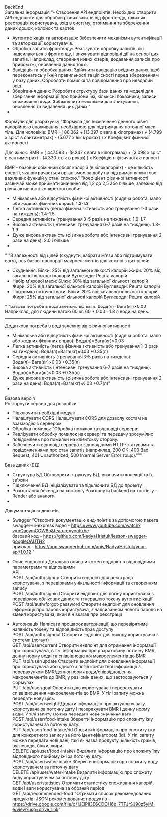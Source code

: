 BackEnd				
Загальна інформація	"- Створення API ендпоінтів: Необхідно створити API ендпоінти для обробки різних запитів від фронтенду, таких як реєстрація користувача, вхід в систему, отримання та збереження даних дошок, колонок та карток.
- Аутентифікація та авторизація: Забезпечити механізми аутентифікації та авторизації користувачів. 
- Обробка запитів фронтенду: Реалізувати обробку запитів, які надсилаються з фронтенду, і виконувати відповідні дії на основі цих запитів. Наприклад, створення нових юзерів, додавання записів про прийом їжі, оновлення даних тощо.
- Валідація та обробка даних: Здійснити валідацію вхідних даних, щоб переконатись у їхній правильності та цілісності перед збереженням у базу даних. Обробляти помилки та повідомлення про невдалий ввід.
- Зберігання даних: Розробити структуру бази даних та моделі для зберігання інформації про прийоми їжі, кількісні показники, записи споживання води. Забезпечити механізми для зчитування, оновлення та видалення цих даних."
- 	
Формули для разрахунку	"Формула для визначення денного рівня калорійного споживання, необхідного для підтримання поточної маси тіла.
Для чоловіків:
BMR =( 88.362 + (13.397 x вага в кілограмах) + (4.799 x зріст в сантиметрах) - (5.677 x вік в роках) ) х Коефіцієнт фізичної активності

Для жінок:
BMR = ( 447.593 + (9.247 x вага в кілограмах) + (3.098 x зріст в сантиметрах) - (4.330 x вік в роках) ) х Коефіцієнт фізичної активності

BMR - базовий обмінний обсяг калорій (в кілокалоріях) - це кількість енергії, яка витрачається організмом за добу на підтримання життєво важливих функцій у стані спокою."	"Коєфіцієнт фізичної активності зазвичай може приймати значення від 1,2 до 2,5 або більше, залежно від рівня активності конкретної особи:

 - Мінімальна або відсутність фізичної активності (сидяча робота, мало або жодних фізичних вправ): 1.2-1.3
 - Легка активність (легка фізична активність або тренування 1-3 рази на тиждень): 1.4-1.5
 - Середня активність (тренування 3-5 разів на тиждень): 1.6-1.7
 - Висока активність (інтенсивні тренування 6-7 разів на тиждень): 1.8-1.9
 - Дуже висока активність (фізична робота або інтенсивні тренування 2 рази на день): 2.0 і більше
 - 
"	"В залежності від цілей (схуднути, набрати м'язи або підтримувати вагу),  ось базові пропорції макроелементів для кожної з цих цілей:
 - Схуднення:
Білки: 25% від загальної кількості калорій
Жири: 20% від загальної кількості калорій
Вуглеводи: Решта калорій
 - Набір м'язової маси:
Білки: 30% від загальної кількості калорій
Жири: 20% від загальної кількості калорій
Вуглеводи: Решта калорій
 - Підтримка поточної ваги:
Білки: 20% від загальної кількості калорій
Жири: 25% від загальної кількості калорій
Вуглеводи: Решта калорій

"	"Базова потреба в воді залежно від ваги:
Вода(л)=Вага(кг)×0.03
Наприклад, для людини вагою 60 кг: 60 * 0.03 =1.8 л води на день.
_________________
Додаткова потреба в воді залежно від фізичної активності:
 - Мінімальна або відсутність фізичної активності (сидяча робота, мало або жодних фізичних вправ): Вода(л)=Вага(кг)×0.03
 - Легка активність (легка фізична активність або тренування 1-3 рази на тиждень): Вода(л)=Вага(кг)×0.03 +0.35(л)
 - Середня активність (тренування 3-5 разів на тиждень): Вода(л)=Вага(кг)×0.03 +0.35(л)
 - Висока активність (інтенсивні тренування 6-7 разів на тиждень): Вода(л)=Вага(кг)×0.03 +0.35(л)
 - Дуже висока активність (фізична робота або інтенсивні тренування 2 рази на день): Вода(л)=Вага(кг)×0.03 +0.7(л)"
 - 
Базова версія				
Розгорнути сервер для розробки				
- Підключити необхідні модулі				
- Налаштувати CORS	Налаштувати CORS для дозволу хостам на взаємодію з сервером			
- Обробка помилок	"Обробка помилок та відповіді сервера:
- Реалізувати обробку помилок на сервері та передачу зрозумілих повідомлень про помилки на клієнтську сторону.
- Забезпечити відповіді сервера з відповідними HTTP-статусами та повідомленнями про стан запитів (наприклад, 200 OK, 400 Bad Request, 401 Unauthorized, 500 Internal Server Error тощо)."""			

База даних (БД)				
- Структура БД	Обговорити структуру БД, визначити колекції та їх зв'язки			
- Підключення БД	Ініціалізувати та підключити БД до проекту			
- Розгортання бекенда на хостингу	Розгорнути backend на хостінгу - Render або аналоги
- 	
Документація ендпоінтів				
- Swagger	"Створити документацію енд-поінтів за допомогою пакета swagger-ui-express
відео - https://www.youtube.com/watch?v=oQaoymCOW8o&feature=youtu.be   
базовий код - https://github.com/NadyaHristuk/lesson-swagger-googleOAUTH2  
приклад - https://app.swaggerhub.com/apis/NadyaHristuk/your-api/1.0.12 "

- Опис ендпоінтів	Детально описати кожен ендпоінт з відповідними параметрами та відповідями			
АPI				
POST /api/auth/signup	Створити ендпоінт для реєстрації користувача, з перевірками унікальності інформації та створенням запису			
POST /api/auth/signin	Створити ендпоінт для логіну користувача з перевіркою облікових даних та генерацією токену аутентифікації			
POST /api/auth/forgot-password	Створити ендпоінт для оновлення інформації про пароль користувача, з надсиланням нового пароля на ємейл користувача, який він вказав при реєстрації			
- Авторизація	Написати прошарок авторизації, що перевірятиме наявність токену та відповідність прав доступу			
POST /api/auth/signout	Створити ендпоінт для виходу користувача з системи (логаут)			
GET /api/user/current	Створити ендпоінт для отримання інформації про користувача, в т.ч. інформацію про розраховану поточну BMR, денну норму води та співвідношення макроелементів до BMR 			
PUT /api/user/update	Створити ендпоінт для оновлення інформації про користувача або одного з полів контактної інформації з перерахунком BMR/денної норми води/співвідношення макроелементів до BMR, у разі змін даних, що застосовуються у формулах			
PUT /api/user/goal	Оновити ціль користувача і перерахувати співвідношення макроелементів до BMR. У тілі запиту можна передати нову ціль.			
POST /api/user/weight	Додати інформацію про актуальну вагу користувача за поточну дату і перерахувати BMR і денну норму води. У тілі запиту можна передати нове значення ваги.			
POST /api/user/food-intake	Зберегти інформацію про спожиту їжу користувачем за поточну дату.			
PUT /api/user/food-intake/:id	Оновити інформацію про спожиту їжу для конкретного запису за його ідентифікатором (id). У тілі запиту можна передати нові дані, такі як назва продукту, кількість грамів, вуглеводи, білки, жири.			
DELETE /api/user/food-intake/	Видалити інформацію про спожиту їжу відповідного прийому їжі за поточну дату. 			
POST /api/user/water-intake	Зберегти інформацію про спожиту воду користувачем за поточну дату			
DELETE /api/user/water-intake	Видалити інформацію про спожиту воду користувачем за поточну дату			
GET /api/user/statistics	Отримати статистику споживання калорій, води і ваги користувача за обраний період			
GET /api/recommended-food	"Отримати список рекомендованих продуктів. 
JSON  рекомендованих продуктів -  https://drive.google.com/file/d/1JDlPii3E6CDOH6b_7TFJrSJ98z5yiM-e/view?usp=drive_link"			
